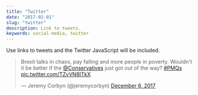 ```yaml
---
title: "Twitter"
date: "2017-02-01"
slug: "twitter"
description: Link to tweets.
keywords: social-media, twitter
---
```


Use links to tweets and the Twitter JavaScript will be included.

<blockquote class="twitter-tweet" data-lang="en"><p lang="en" dir="ltr">Brexit talks in chaos, pay falling and more people in poverty. Wouldn&#39;t it be better if the <a href="https://twitter.com/Conservatives?ref_src=twsrc%5Etfw">@Conservatives</a> just got out of the way? <a href="https://twitter.com/hashtag/PMQs?src=hash&amp;ref_src=twsrc%5Etfw">#PMQs</a> <a href="https://t.co/TZvVN8ITkX">pic.twitter.com/TZvVN8ITkX</a></p>&mdash; Jeremy Corbyn (@jeremycorbyn) <a href="https://twitter.com/jeremycorbyn/status/938406524728291328?ref_src=twsrc%5Etfw">December 6, 2017</a></blockquote>
